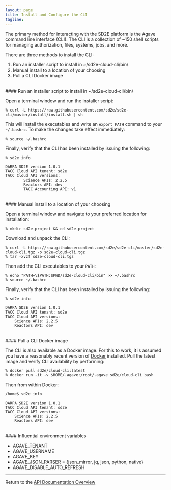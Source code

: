 ```yaml
---
layout: page
title: Install and Configure the CLI
tagline:
---
```


The primary method for interacting with the SD2E platform is the Agave command
line interface (CLI). The CLI is a collection of ~150 shell scripts for managing
authorization, files, systems, jobs, and more. 

There are three methods to install the CLI:
1. Run an installer script to install in ~/sd2e-cloud-cli/bin/
2. Manual install to a location of your choosing
3. Pull a CLI Docker image

<br>
#### Run an installer script to install in ~/sd2e-cloud-cli/bin/

Open a terminal window and run the installer script:
```
% curl -L https://raw.githubusercontent.com/sd2e/sd2e-cli/master/install/install.sh | sh
```

This will install the executables and write an `export PATH` command to your
`~/.bashrc`. To make the changes take effect immediately:
```
% source ~/.bashrc
```

Finally, verify that the CLI has been installed by issuing the following:
```
% sd2e info

DARPA SD2E version 1.0.1
TACC Cloud API tenant: sd2e
TACC Cloud API versions:
        Science APIs: 2.2.5
        Reactors API: dev
        TACC Accounting API: v1
```

<br>
#### Manual install to a location of your choosing

Open a terminal window and navigate to your preferred location for installation:

```
% mkdir sd2e-project && cd sd2e-project
```

Download and unpack the CLI:
```
% curl -L https://raw.githubusercontent.com/sd2e/sd2e-cli/master/sd2e-cloud-cli.tgz -o sd2e-cloud-cli.tgz
% tar -xvzf sd2e-cloud-cli.tgz
```

Then add the CLI executables to your `PATH`:
```
% echo "PATH=\$PATH:$PWD/sd2e-cloud-cli/bin" >> ~/.bashrc
% source ~/.bashrc
```

Finally, verify that the CLI has been installed by issuing the following:
```
% sd2e info

DARPA SD2E version 1.0.1
TACC Cloud API tenant: sd2e
TACC Cloud API versions:
	Science APIs: 2.2.5
	Reactors API: dev
```

<br>
#### Pull a CLI Docker image

The CLI is also available as a Docker image. For this to work, it is assumed you
have a reasonably recent version of [Docker](https://www.docker.com/) installed.
Pull the latest image and verify CLI availability by performing:
```
% docker pull sd2e/cloud-cli:latest
% docker run -it -v $HOME/.agave:/root/.agave sd2e/cloud-cli bash
```

Then from within Docker:
```
/home$ sd2e info

DARPA SD2E version 1.0.1
TACC Cloud API tenant: sd2e
TACC Cloud API versions:
	Science APIs: 2.2.5
	Reactors API: dev
```

<br>
#### Influential environment variables

 * AGAVE_TENANT
 * AGAVE_USERNAME
 * AGAVE_KEY
 * AGAVE_JSON_PARSER = {json_mirror, jq, json, python, native}
 * AGAVE_DISABLE_AUTO_REFRESH

---
Return to the [API Documentation Overview](../index.md)
